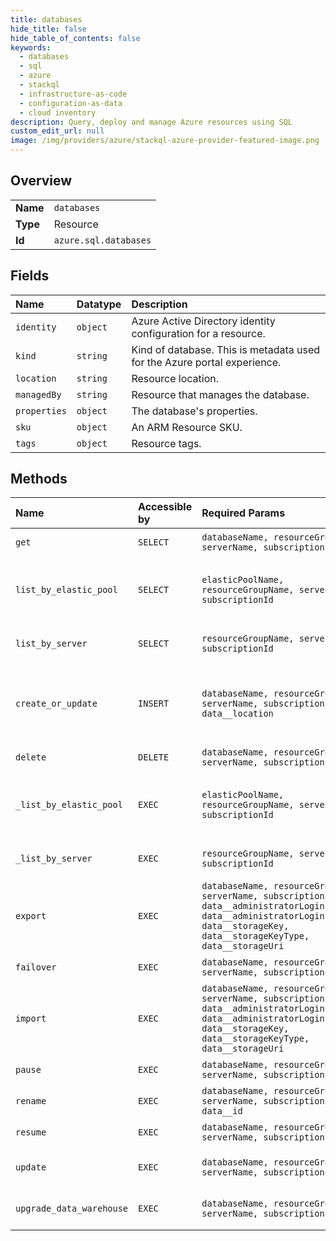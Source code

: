 ```yaml
---
title: databases
hide_title: false
hide_table_of_contents: false
keywords:
  - databases
  - sql
  - azure    
  - stackql
  - infrastructure-as-code
  - configuration-as-data
  - cloud inventory
description: Query, deploy and manage Azure resources using SQL
custom_edit_url: null
image: /img/providers/azure/stackql-azure-provider-featured-image.png
---
```

  
    

## Overview
<table><tbody>
<tr><td><b>Name</b></td><td><code>databases</code></td></tr>
<tr><td><b>Type</b></td><td>Resource</td></tr>
<tr><td><b>Id</b></td><td><code>azure.sql.databases</code></td></tr>
</tbody></table>

## Fields
| Name | Datatype | Description |
|:-----|:---------|:------------|
| `identity` | `object` | Azure Active Directory identity configuration for a resource. |
| `kind` | `string` | Kind of database. This is metadata used for the Azure portal experience. |
| `location` | `string` | Resource location. |
| `managedBy` | `string` | Resource that manages the database. |
| `properties` | `object` | The database's properties. |
| `sku` | `object` | An ARM Resource SKU. |
| `tags` | `object` | Resource tags. |
## Methods
| Name | Accessible by | Required Params | Description |
|:-----|:--------------|:----------------|:------------|
| `get` | `SELECT` | `databaseName, resourceGroupName, serverName, subscriptionId` | Gets a database. |
| `list_by_elastic_pool` | `SELECT` | `elasticPoolName, resourceGroupName, serverName, subscriptionId` | Gets a list of databases in an elastic pool. |
| `list_by_server` | `SELECT` | `resourceGroupName, serverName, subscriptionId` | Gets a list of databases. |
| `create_or_update` | `INSERT` | `databaseName, resourceGroupName, serverName, subscriptionId, data__location` | Creates a new database or updates an existing database. |
| `delete` | `DELETE` | `databaseName, resourceGroupName, serverName, subscriptionId` | Deletes the database. |
| `_list_by_elastic_pool` | `EXEC` | `elasticPoolName, resourceGroupName, serverName, subscriptionId` | Gets a list of databases in an elastic pool. |
| `_list_by_server` | `EXEC` | `resourceGroupName, serverName, subscriptionId` | Gets a list of databases. |
| `export` | `EXEC` | `databaseName, resourceGroupName, serverName, subscriptionId, data__administratorLogin, data__administratorLoginPassword, data__storageKey, data__storageKeyType, data__storageUri` | Exports a database. |
| `failover` | `EXEC` | `databaseName, resourceGroupName, serverName, subscriptionId` | Failovers a database. |
| `import` | `EXEC` | `databaseName, resourceGroupName, serverName, subscriptionId, data__administratorLogin, data__administratorLoginPassword, data__storageKey, data__storageKeyType, data__storageUri` | Imports a bacpac into a new database. |
| `pause` | `EXEC` | `databaseName, resourceGroupName, serverName, subscriptionId` | Pauses a database. |
| `rename` | `EXEC` | `databaseName, resourceGroupName, serverName, subscriptionId, data__id` | Renames a database. |
| `resume` | `EXEC` | `databaseName, resourceGroupName, serverName, subscriptionId` | Resumes a database. |
| `update` | `EXEC` | `databaseName, resourceGroupName, serverName, subscriptionId` | Updates an existing database. |
| `upgrade_data_warehouse` | `EXEC` | `databaseName, resourceGroupName, serverName, subscriptionId` | Upgrades a data warehouse. |
